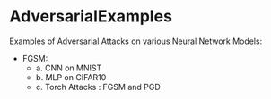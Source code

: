 # AdversarialExamples

Examples of Adversarial Attacks on various Neural Network Models:  
-  FGSM:
    - a. CNN on MNIST  
    - b. MLP on CIFAR10  
    - c. Torch Attacks : FGSM and PGD  
